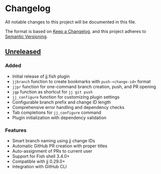 # Changelog

All notable changes to this project will be documented in this file.

The format is based on [Keep a Changelog](https://keepachangelog.com/en/1.0.0/),
and this project adheres to [Semantic Versioning](https://semver.org/spec/v2.0.0.html).

## [Unreleased]

### Added
- Initial release of jj.fish plugin
- `jjbranch` function to create bookmarks with `push-<change-id>` format
- `jjpr` function for one-command branch creation, push, and PR opening
- `jgp` function as shortcut for `jj git push`
- `jj_configure` function for customizing plugin settings
- Configurable branch prefix and change ID length
- Comprehensive error handling and dependency checks
- Tab completions for `jj_configure` command
- Plugin initialization with dependency validation

### Features
- Smart branch naming using jj change IDs
- Automatic GitHub PR creation with proper titles
- Auto-assignment of PRs to current user
- Support for Fish shell 3.4.0+
- Compatible with jj 0.29.0+
- Integration with GitHub CLI

[Unreleased]: https://github.com/HotThoughts/jj.fish/compare/HEAD
